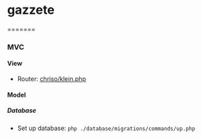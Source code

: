 # gazzete
=======

### MVC
#### View
- Router: [chriso/klein.php](http://chriso.github.io/klein.php/)
#### Model
##### Database
- Set up database: `php ./database/migrations/commands/up.php`